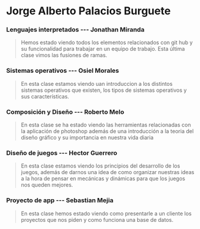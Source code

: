 # Jorge Alberto Palacios Burguete

### Lenguajes interpretados --- Jonathan Miranda
>Hemos estado viendo todos los elementos relacionados con git hub y su funcionalidad para trabajar en un equipo de trabajo. Esta última clase vimos las fusiones de ramas.

### Sistemas operativos --- Osiel Morales
> En esta clase estamos viendo uan introduccion a los distintos sistemas operativos que existen, los tipos de sistemas operativos y sus características.

### Composición y Diseño --- Roberto Melo
> En esta clase se ha estado viendo las herramientas relacionadas con la aplicación de photoshop además de una introducción a la teoria del diseño gráfico y su importancia en nuestra vida diaria

### Diseño de juegos --- Hector Guerrero
> En esta clase estamos viendo los principios del desarrollo de los juegos, además de darnos una idea de como organizar nuestras ideas a la hora de pensar en mecánicas y dinámicas para que los juegos nos queden mejores.

### Proyecto de app --- Sebastian Mejia
> En esta clase hemos estado viendo como presentarle a un cliente los proyectos que nos piden y como funciona una base de datos.

